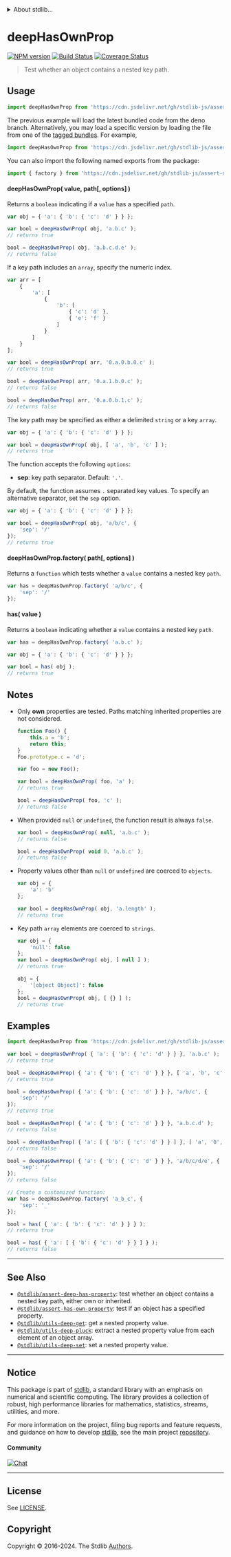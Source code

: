 <!--

@license Apache-2.0

Copyright (c) 2018 The Stdlib Authors.

Licensed under the Apache License, Version 2.0 (the "License");
you may not use this file except in compliance with the License.
You may obtain a copy of the License at

   http://www.apache.org/licenses/LICENSE-2.0

Unless required by applicable law or agreed to in writing, software
distributed under the License is distributed on an "AS IS" BASIS,
WITHOUT WARRANTIES OR CONDITIONS OF ANY KIND, either express or implied.
See the License for the specific language governing permissions and
limitations under the License.

-->


<details>
  <summary>
    About stdlib...
  </summary>
  <p>We believe in a future in which the web is a preferred environment for numerical computation. To help realize this future, we've built stdlib. stdlib is a standard library, with an emphasis on numerical and scientific computation, written in JavaScript (and C) for execution in browsers and in Node.js.</p>
  <p>The library is fully decomposable, being architected in such a way that you can swap out and mix and match APIs and functionality to cater to your exact preferences and use cases.</p>
  <p>When you use stdlib, you can be absolutely certain that you are using the most thorough, rigorous, well-written, studied, documented, tested, measured, and high-quality code out there.</p>
  <p>To join us in bringing numerical computing to the web, get started by checking us out on <a href="https://github.com/stdlib-js/stdlib">GitHub</a>, and please consider <a href="https://opencollective.com/stdlib">financially supporting stdlib</a>. We greatly appreciate your continued support!</p>
</details>

# deepHasOwnProp

[![NPM version][npm-image]][npm-url] [![Build Status][test-image]][test-url] [![Coverage Status][coverage-image]][coverage-url] <!-- [![dependencies][dependencies-image]][dependencies-url] -->

> Test whether an object contains a nested key path.



<section class="usage">

## Usage

```javascript
import deepHasOwnProp from 'https://cdn.jsdelivr.net/gh/stdlib-js/assert-deep-has-own-property@deno/mod.js';
```
The previous example will load the latest bundled code from the deno branch. Alternatively, you may load a specific version by loading the file from one of the [tagged bundles](https://github.com/stdlib-js/assert-deep-has-own-property/tags). For example,

```javascript
import deepHasOwnProp from 'https://cdn.jsdelivr.net/gh/stdlib-js/assert-deep-has-own-property@v0.2.2-deno/mod.js';
```

You can also import the following named exports from the package:

```javascript
import { factory } from 'https://cdn.jsdelivr.net/gh/stdlib-js/assert-deep-has-own-property@deno/mod.js';
```

#### deepHasOwnProp( value, path\[, options] )

Returns a `boolean` indicating if a `value` has a specified `path`.

<!-- eslint-disable object-curly-newline, object-curly-spacing -->

```javascript
var obj = { 'a': { 'b': { 'c': 'd' } } };

var bool = deepHasOwnProp( obj, 'a.b.c' );
// returns true

bool = deepHasOwnProp( obj, 'a.b.c.d.e' );
// returns false
```

If a key path includes an `array`, specify the numeric index.

<!-- eslint-disable object-curly-newline, object-curly-spacing -->

```javascript
var arr = [
    {
        'a': [
            {
                'b': [
                    { 'c': 'd' },
                    { 'e': 'f' }
                ]
            }
        ]
    }
];

var bool = deepHasOwnProp( arr, '0.a.0.b.0.c' );
// returns true

bool = deepHasOwnProp( arr, '0.a.1.b.0.c' );
// returns false

bool = deepHasOwnProp( arr, '0.a.0.b.1.c' );
// returns false
```

The key path may be specified as either a delimited `string` or a key `array`.

<!-- eslint-disable object-curly-newline, object-curly-spacing -->

```javascript
var obj = { 'a': { 'b': { 'c': 'd' } } };

var bool = deepHasOwnProp( obj, [ 'a', 'b', 'c' ] );
// returns true
```

The function accepts the following `options`:

-   **sep**: key path separator. Default: `'.'`.

By default, the function assumes `.` separated key values. To specify an alternative separator, set the `sep` option.

<!-- eslint-disable object-curly-newline, object-curly-spacing -->

```javascript
var obj = { 'a': { 'b': { 'c': 'd' } } };

var bool = deepHasOwnProp( obj, 'a/b/c', {
    'sep': '/'
});
// returns true
```

#### deepHasOwnProp.factory( path\[, options] )

Returns a `function` which tests whether a `value` contains a nested key `path`.

```javascript
var has = deepHasOwnProp.factory( 'a/b/c', {
    'sep': '/'
});
```

#### has( value )

Returns a `boolean` indicating whether a `value` contains a nested key `path`.

<!-- eslint-disable object-curly-newline, object-curly-spacing -->

```javascript
var has = deepHasOwnProp.factory( 'a.b.c' );

var obj = { 'a': { 'b': { 'c': 'd' } } };

var bool = has( obj );
// returns true
```

</section>

<!-- /.usage -->

<section class="notes">

## Notes

-   Only **own** properties are tested. Paths matching inherited properties are not considered.

    ```javascript
    function Foo() {
        this.a = 'b';
        return this;
    }
    Foo.prototype.c = 'd';

    var foo = new Foo();

    var bool = deepHasOwnProp( foo, 'a' );
    // returns true

    bool = deepHasOwnProp( foo, 'c' );
    // returns false
    ```

-   When provided `null` or `undefined`, the function result is always `false`.

    ```javascript
    var bool = deepHasOwnProp( null, 'a.b.c' );
    // returns false

    bool = deepHasOwnProp( void 0, 'a.b.c' );
    // returns false
    ```

-   Property values other than `null` or `undefined` are coerced to `objects`.

    ```javascript
    var obj = {
        'a': 'b'
    };

    var bool = deepHasOwnProp( obj, 'a.length' );
    // returns true
    ```

-   Key path `array` elements are coerced to `strings`.

    ```javascript
    var obj = {
        'null': false
    };
    var bool = deepHasOwnProp( obj, [ null ] );
    // returns true

    obj = {
        '[object Object]': false
    };
    bool = deepHasOwnProp( obj, [ {} ] );
    // returns true
    ```

</section>

<!-- /.notes -->

<section class="examples">

## Examples

<!-- eslint-disable object-curly-newline, object-curly-spacing -->

<!-- eslint no-undef: "error" -->

```javascript
import deepHasOwnProp from 'https://cdn.jsdelivr.net/gh/stdlib-js/assert-deep-has-own-property@deno/mod.js';

var bool = deepHasOwnProp( { 'a': { 'b': { 'c': 'd' } } }, 'a.b.c' );
// returns true

bool = deepHasOwnProp( { 'a': { 'b': { 'c': 'd' } } }, [ 'a', 'b', 'c' ] );
// returns true

bool = deepHasOwnProp( { 'a': { 'b': { 'c': 'd' } } }, 'a/b/c', {
    'sep': '/'
});
// returns true

bool = deepHasOwnProp( { 'a': { 'b': { 'c': 'd' } } }, 'a.b.c.d' );
// returns false

bool = deepHasOwnProp( { 'a': [ { 'b': { 'c': 'd' } } ] }, [ 'a', '0', 'b', 'c', 'd' ] );
// returns false

bool = deepHasOwnProp( { 'a': { 'b': { 'c': 'd' } } }, 'a/b/c/d/e', {
    'sep': '/'
});
// returns false

// Create a customized function:
var has = deepHasOwnProp.factory( 'a_b_c', {
    'sep': '_'
});

bool = has( { 'a': { 'b': { 'c': 'd' } } } );
// returns true

bool = has( { 'a': [ { 'b': { 'c': 'd' } } ] } );
// returns false
```

</section>

<!-- /.examples -->

<!-- Section for related `stdlib` packages. Do not manually edit this section, as it is automatically populated. -->

<section class="related">

* * *

## See Also

-   <span class="package-name">[`@stdlib/assert-deep-has-property`][@stdlib/assert/deep-has-property]</span><span class="delimiter">: </span><span class="description">test whether an object contains a nested key path, either own or inherited.</span>
-   <span class="package-name">[`@stdlib/assert-has-own-property`][@stdlib/assert/has-own-property]</span><span class="delimiter">: </span><span class="description">test if an object has a specified property.</span>
-   <span class="package-name">[`@stdlib/utils-deep-get`][@stdlib/utils/deep-get]</span><span class="delimiter">: </span><span class="description">get a nested property value.</span>
-   <span class="package-name">[`@stdlib/utils-deep-pluck`][@stdlib/utils/deep-pluck]</span><span class="delimiter">: </span><span class="description">extract a nested property value from each element of an object array.</span>
-   <span class="package-name">[`@stdlib/utils-deep-set`][@stdlib/utils/deep-set]</span><span class="delimiter">: </span><span class="description">set a nested property value.</span>

</section>

<!-- /.related -->

<!-- Section for all links. Make sure to keep an empty line after the `section` element and another before the `/section` close. -->


<section class="main-repo" >

* * *

## Notice

This package is part of [stdlib][stdlib], a standard library with an emphasis on numerical and scientific computing. The library provides a collection of robust, high performance libraries for mathematics, statistics, streams, utilities, and more.

For more information on the project, filing bug reports and feature requests, and guidance on how to develop [stdlib][stdlib], see the main project [repository][stdlib].

#### Community

[![Chat][chat-image]][chat-url]

---

## License

See [LICENSE][stdlib-license].


## Copyright

Copyright &copy; 2016-2024. The Stdlib [Authors][stdlib-authors].

</section>

<!-- /.stdlib -->

<!-- Section for all links. Make sure to keep an empty line after the `section` element and another before the `/section` close. -->

<section class="links">

[npm-image]: http://img.shields.io/npm/v/@stdlib/assert-deep-has-own-property.svg
[npm-url]: https://npmjs.org/package/@stdlib/assert-deep-has-own-property

[test-image]: https://github.com/stdlib-js/assert-deep-has-own-property/actions/workflows/test.yml/badge.svg?branch=v0.2.2
[test-url]: https://github.com/stdlib-js/assert-deep-has-own-property/actions/workflows/test.yml?query=branch:v0.2.2

[coverage-image]: https://img.shields.io/codecov/c/github/stdlib-js/assert-deep-has-own-property/main.svg
[coverage-url]: https://codecov.io/github/stdlib-js/assert-deep-has-own-property?branch=main

<!--

[dependencies-image]: https://img.shields.io/david/stdlib-js/assert-deep-has-own-property.svg
[dependencies-url]: https://david-dm.org/stdlib-js/assert-deep-has-own-property/main

-->

[chat-image]: https://img.shields.io/gitter/room/stdlib-js/stdlib.svg
[chat-url]: https://app.gitter.im/#/room/#stdlib-js_stdlib:gitter.im

[stdlib]: https://github.com/stdlib-js/stdlib

[stdlib-authors]: https://github.com/stdlib-js/stdlib/graphs/contributors

[umd]: https://github.com/umdjs/umd
[es-module]: https://developer.mozilla.org/en-US/docs/Web/JavaScript/Guide/Modules

[deno-url]: https://github.com/stdlib-js/assert-deep-has-own-property/tree/deno
[deno-readme]: https://github.com/stdlib-js/assert-deep-has-own-property/blob/deno/README.md
[umd-url]: https://github.com/stdlib-js/assert-deep-has-own-property/tree/umd
[umd-readme]: https://github.com/stdlib-js/assert-deep-has-own-property/blob/umd/README.md
[esm-url]: https://github.com/stdlib-js/assert-deep-has-own-property/tree/esm
[esm-readme]: https://github.com/stdlib-js/assert-deep-has-own-property/blob/esm/README.md
[branches-url]: https://github.com/stdlib-js/assert-deep-has-own-property/blob/main/branches.md

[stdlib-license]: https://raw.githubusercontent.com/stdlib-js/assert-deep-has-own-property/main/LICENSE

<!-- <related-links> -->

[@stdlib/assert/deep-has-property]: https://github.com/stdlib-js/assert-deep-has-property/tree/deno

[@stdlib/assert/has-own-property]: https://github.com/stdlib-js/assert-has-own-property/tree/deno

[@stdlib/utils/deep-get]: https://github.com/stdlib-js/utils-deep-get/tree/deno

[@stdlib/utils/deep-pluck]: https://github.com/stdlib-js/utils-deep-pluck/tree/deno

[@stdlib/utils/deep-set]: https://github.com/stdlib-js/utils-deep-set/tree/deno

<!-- </related-links> -->

</section>

<!-- /.links -->
